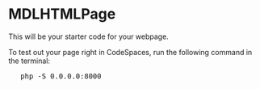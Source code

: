 # MDLHTMLPage

This will be your starter code for your webpage.

<p>To test out your page right in CodeSpaces, run the following command in the terminal:</p>

<ol><pre>php -S 0.0.0.0:8000</ol></pre>
